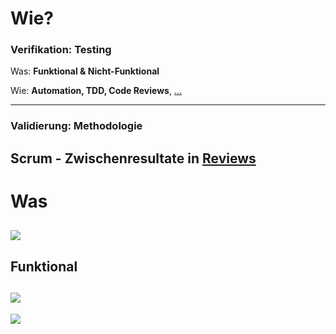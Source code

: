# Wie?

### Verifikation: Testing

Was: **Funktional & Nicht-Funktional**

Wie: **Automation, TDD, Code Reviews**, [...](https://github.com/fityanos/awesome-quality-assurance-roadmap#the-road-map)

<hr>


### Validierung: Methodologie

Scrum - **Zwischenresultate in [Reviews](https://scaledagileframework.com/iteration-review/)**
--
# Was

![](https://i.stack.imgur.com/jRGTy.png)
--
## Funktional

[![](https://www.pcloudy.com/wp-content/uploads/2023/08/1-1.png)](https://martinfowler.com/bliki/TestPyramid.html)
--
[![](https://res.cloudinary.com/innoq/image/upload/v1/uploads-production/dmdkamp6t3wpkmr0fsm0y7cuvhl3)](https://www.innoq.com/de/articles/2023/02/iso-25010-shortcomings/)